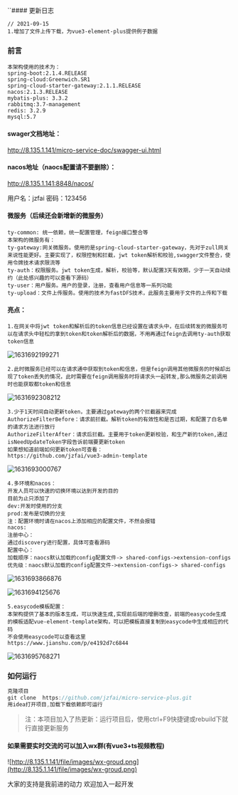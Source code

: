 ``#### 更新日志
```
// 2021-09-15
1.增加了文件上传下载，为vue3-element-plus提供例子数据
```

### 前言
```
本架构使用的技术为：
spring-boot:2.1.4.RELEASE
spring-cloud:Greenwich.SR1
spring-cloud-starter-gateway:2.1.1.RELEASE
nacos:2.1.3.RELEASE
mybatis-plus: 3.3.2
rabbitmq:3.7-management
redis: 3.2.9
mysql:5.7
```

#### swager文档地址：

http://8.135.1.141/micro-service-doc/swagger-ui.html

#### nacos地址（naocs配置请不要删除）：

http://8.135.1.141:8848/nacos/

用户名：jzfai
密码：123456

#### 微服务（后续还会新增新的微服务）

```
ty-common: 统一依赖，统一配置管理，feign接口整合等
本架构的微服务有：
ty-gateway:网关微服务。使用的是spring-cloud-starter-gateway，先对于zull网关来说性能更好。主要实现了，权限控制和拦截，jwt token解析和校验,swagger文件整合，使用令牌技术请求限流等
ty-auth：权限服务。jwt token生成，解析，校验等，默认配置3天有效期，少于一天自动续约（此处感兴趣的可以查看下源码）
ty-user：用户服务。用户的登录，注册，查看用户信息等一系列功能
ty-upload：文件上传服务。使用的技术为fastDFS技术，此服务主要用于文件的上传和下载
```

#### 亮点：

```
1.在网关中将jwt token和解析后的token信息已经设置在请求头中，在后续转发的微服务可以在请求头中轻松的拿到token和token解析后的数据，不用再通过feign去调用ty-auth获取token信息
```

![1631692199271](http://8.135.1.141/file/images/java1.png)

```
2.此时微服务已经可以在请求通中获取到token和信息，但是feign调用其他微服务的时候却出现了token丢失的情况，此时需要在feign调用服务时将请求头一起转发,那么微服务之前调用时也能获取都token和信息
```

![1631692308212](http://8.135.1.141/file/images/java2.png)

```
3.少于1天时间自动更新token，主要通过gateway的两个拦截器来完成
AuthorizeFilterBefore：请求前拦截。解析token的有效性和是否过期，和配置了白名单的请求方法进行放行
AuthorizeFilterAfter：请求后拦截。主要用于token更新校验，和生产新的token,通过isNeedUpdateToken字段告诉前端要更新token
如果想知道前端如何更新token可查看：
https://github.com/jzfai/vue3-admin-template
```

![1631693000767](http://8.135.1.141/file/images/java3.png)

```
4.多环境和nacos：
开发人员可以快速的切换环境以达到开发的目的
目前为止只添加了
dev:开发时使用的分支
prod:发布是切换的分支
注：配置环境时请在nacos上添加相应的配置文件，不然会报错
nacos:
注册中心：
通过discovery进行配置，具体可查看源码
配置中心：
加载顺序：naocs默认加载的config配置文件-> shared-configs->extension-configs
优先级：naocs默认加载的config配置文件->extension-configs-> shared-configs
```

![1631693866876](http://8.135.1.141/file/images/java4.png)

![1631694125676](http://8.135.1.141/file/images/java5.png)

```
5.easycode模板配置：
本架构提供了基本的版本生成，可以快速生成,实现前后端的增删改查，前端的easycode生成的模板适配vue-element-template架构，可以把模板直接复制到easycode中生成相应的代码
不会使用easycode可以查看这里
https://www.jianshu.com/p/e4192d7c6844
```

![1631695768271](http://8.135.1.141/file/images/java6.png)

### 如何运行

```javascript
克隆项目
git clone  https://github.com/jzfai/micro-service-plus.git
用idea打开项目,加载下载依赖即可运行
```

>注：本项目加入了热更新：运行项目后，使用ctrl+F9快捷键或rebuild下就行直接更新服务

#### 如果需要实时交流的可以加入wx群(有vue3+ts视频教程)

 ![http://8.135.1.141/file/images/wx-groud.png](http://8.135.1.141/file/images/wx-groud.png)

大家的支持是我前进的动力    欢迎加入一起开发
